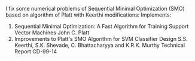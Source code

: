 I fix some numerical problems of Sequential Minimal Optimization (SMO) based on algorithm of Platt with Keerthi modifications:
Implements:
1. Sequential Minimal Optimization: A Fast Algorithm for Training Support Vector Machines
    John C. Platt
2. Improvements to Platt's SMO Algorithm for SVM Classifier Design
    S.S. Keerthi, S.K. Shevade, C. Bhattacharyya and K.R.K. Murthy
    Technical Report CD-99-14
